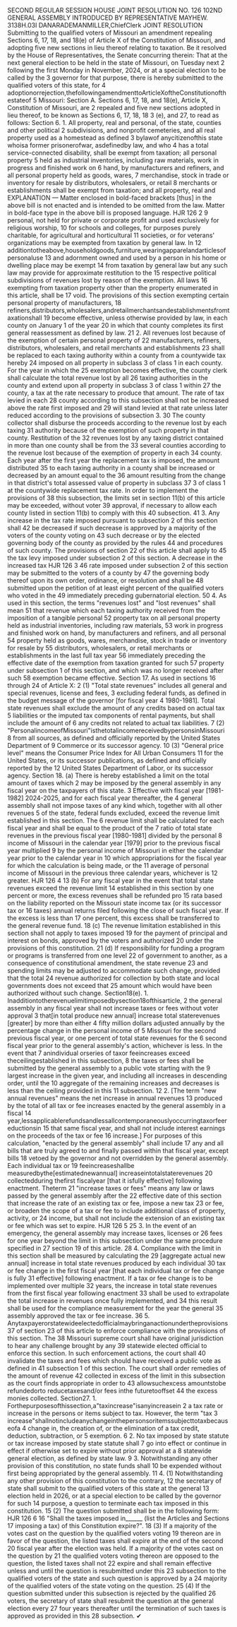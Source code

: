 SECOND REGULAR SESSION
HOUSE JOINT
RESOLUTION NO. 126
102ND GENERAL ASSEMBLY
INTRODUCED BY REPRESENTATIVE MAYHEW.
3138H.03I DANARADEMANMILLER,ChiefClerk
JOINT RESOLUTION
Submitting to the qualified voters of Missouri an amendment repealing Sections 6, 17, 18,
and 18(e) of Article X of the Constitution of Missouri, and adopting five new sections
in lieu thereof relating to taxation.
Be it resolved by the House of Representatives, the Senate concurring therein:
That at the next general election to be held in the state of Missouri, on Tuesday next
2 following the first Monday in November, 2024, or at a special election to be called by the
3 governor for that purpose, there is hereby submitted to the qualified voters of this state, for
4 adoptionorrejection,thefollowingamendmenttoArticleXoftheConstitutionofthestateof
5 Missouri:
Section A. Sections 6, 17, 18, and 18(e), Article X, Constitution of Missouri, are
2 repealed and five new sections adopted in lieu thereof, to be known as Sections 6, 17, 18, 18
3 (e), and 27, to read as follows:
Section 6. 1. All property, real and personal, of the state, counties and other political
2 subdivisions, and nonprofit cemeteries, and all real property used as a homestead as defined
3 bylawof anycitizenofthis state whoisa former prisonerofwar, asdefinedby law, and who
4 has a total service-connected disability, shall be exempt from taxation; all personal property
5 held as industrial inventories, including raw materials, work in progress and finished work on
6 hand, by manufacturers and refiners, and all personal property held as goods, wares,
7 merchandise, stock in trade or inventory for resale by distributors, wholesalers, or retail
8 merchants or establishments shall be exempt from taxation; and all property, real and
EXPLANATION — Matter enclosed in bold-faced brackets [thus] in the above bill is not enacted and is
intended to be omitted from the law. Matter in bold-face type in the above bill is proposed language.
HJR 126 2
9 personal, not held for private or corporate profit and used exclusively for religious worship,
10 for schools and colleges, for purposes purely charitable, for agricultural and horticultural
11 societies, or for veterans' organizations may be exempted from taxation by general law. In
12 additiontotheabove,householdgoods,furniture,wearingapparelandarticlesofpersonaluse
13 and adornment owned and used by a person in his home or dwelling place may be exempt
14 from taxation by general law but any such law may provide for approximate restitution to the
15 respective political subdivisions of revenues lost by reason of the exemption. All laws
16 exempting from taxation property other than the property enumerated in this article, shall be
17 void. The provisions of this section exempting certain personal property of manufacturers,
18 refiners,distributors,wholesalers,andretailmerchantsandestablishmentsfromtaxationshall
19 become effective, unless otherwise provided by law, in each county on January 1 of the year
20 in which that county completes its first general reassessment as defined by law.
21 2. All revenues lost because of the exemption of certain personal property of
22 manufacturers, refiners, distributors, wholesalers, and retail merchants and establishments
23 shall be replaced to each taxing authority within a county from a countywide tax hereby
24 imposed on all property in subclass 3 of class 1 in each county. For the year in which the
25 exemption becomes effective, the county clerk shall calculate the total revenue lost by all
26 taxing authorities in the county and extend upon all property in subclass 3 of class 1 within
27 the county, a tax at the rate necessary to produce that amount. The rate of tax levied in each
28 county according to this subsection shall not be increased above the rate first imposed and
29 will stand levied at that rate unless later reduced according to the provisions of subsection 3.
30 The county collector shall disburse the proceeds according to the revenue lost by each taxing
31 authority because of the exemption of such property in that county. Restitution of the
32 revenues lost by any taxing district contained in more than one county shall be from the
33 several counties according to the revenue lost because of the exemption of property in each
34 county. Each year after the first year the replacement tax is imposed, the amount distributed
35 to each taxing authority in a county shall be increased or decreased by an amount equal to the
36 amount resulting from the change in that district's total assessed value of property in subclass
37 3 of class 1 at the countywide replacement tax rate. In order to implement the provisions of
38 this subsection, the limits set in section 11(b) of this article may be exceeded, without voter
39 approval, if necessary to allow each county listed in section 11(b) to comply with this
40 subsection.
41 3. Any increase in the tax rate imposed pursuant to subsection 2 of this section shall
42 be decreased if such decrease is approved by a majority of the voters of the county voting on
43 such decrease or by the elected governing body of the county as provided by the rules
44 and procedures of such county. The provisions of section 22 of this article shall apply to
45 the tax levy imposed under subsection 2 of this section. A decrease in the increased tax
HJR 126 3
46 rate imposed under subsection 2 of this section may be submitted to the voters of a county by
47 the governing body thereof upon its own order, ordinance, or resolution and shall be
48 submitted upon the petition of at least eight percent of the qualified voters who voted in the
49 immediately preceding gubernatorial election.
50 4. As used in this section, the terms "revenues lost" and "lost revenues" shall mean
51 that revenue which each taxing authority received from the imposition of a tangible personal
52 property tax on all personal property held as industrial inventories, including raw materials,
53 work in progress and finished work on hand, by manufacturers and refiners, and all personal
54 property held as goods, wares, merchandise, stock in trade or inventory for resale by
55 distributors, wholesalers, or retail merchants or establishments in the last full tax year
56 immediately preceding the effective date of the exemption from taxation granted for such
57 property under subsection 1 of this section, and which was no longer received after such
58 exemption became effective.
Section 17. As used in sections 16 through 24 of Article X:
2 (1) "Total state revenues" includes all general and special revenues, license and fees,
3 excluding federal funds, as defined in the budget message of the governor [for fiscal year
4 1980-1981]. Total state revenues shall exclude the amount of any credits based on actual tax
5 liabilities or the imputed tax components of rental payments, but shall include the amount of
6 any credits not related to actual tax liabilities.
7 (2) "PersonalincomeofMissouri"isthetotalincomereceivedbypersonsinMissouri
8 from all sources, as defined and officially reported by the United States Department of
9 Commerce or its successor agency.
10 (3) "General price level" means the Consumer Price Index for All Urban Consumers
11 for the United States, or its successor publications, as defined and officially reported by the
12 United States Department of Labor, or its successor agency.
Section 18. (a) There is hereby established a limit on the total amount of taxes which
2 may be imposed by the general assembly in any fiscal year on the taxpayers of this state.
3 Effective with fiscal year [1981-1982] 2024-2025, and for each fiscal year thereafter, the
4 general assembly shall not impose taxes of any kind which, together with all other revenues
5 of the state, federal funds excluded, exceed the revenue limit established in this section. The
6 revenue limit shall be calculated for each fiscal year and shall be equal to the product of the
7 ratio of total state revenues in the previous fiscal year [1980-1981] divided by the personal
8 income of Missouri in the calendar year [1979] prior to the previous fiscal year multiplied
9 by the personal income of Missouri in either the calendar year prior to the calendar year in
10 which appropriations for the fiscal year for which the calculation is being made, or the
11 average of personal income of Missouri in the previous three calendar years, whichever is
12 greater.
HJR 126 4
13 (b) For any fiscal year in the event that total state revenues exceed the revenue limit
14 established in this section by one percent or more, the excess revenues shall be refunded pro
15 rata based on the liability reported on the Missouri state income tax (or its successor tax or
16 taxes) annual returns filed following the close of such fiscal year. If the excess is less than
17 one percent, this excess shall be transferred to the general revenue fund.
18 (c) The revenue limitation established in this section shall not apply to taxes imposed
19 for the payment of principal and interest on bonds, approved by the voters and authorized
20 under the provisions of this constitution.
21 (d) If responsibility for funding a program or programs is transferred from one level
22 of government to another, as a consequence of constitutional amendment, the state revenue
23 and spending limits may be adjusted to accommodate such change, provided that the total
24 revenue authorized for collection by both state and local governments does not exceed that
25 amount which would have been authorized without such change.
Section18(e). 1. Inadditiontotherevenuelimitimposedbysection18ofthisarticle,
2 the general assembly in any fiscal year shall not increase taxes or fees without voter approval
3 that[in total produce new annual] increase total staterevenues [greater] by more than either
4 fifty million dollars adjusted annually by the percentage change in the personal income of
5 Missouri for the second previous fiscal year, or one percent of total state revenues for the
6 second fiscal year prior to the general assembly's action, whichever is less. In the event that
7 anindividual orseries of taxor feeincreases exceed theceilingestablished in this subsection,
8 the taxes or fees shall be submitted by the general assembly to a public vote starting with the
9 largest increase in the given year, and including all increases in descending order, until the
10 aggregate of the remaining increases and decreases is less than the ceiling provided in this
11 subsection.
12 2. [The term "new annual revenues" means the net increase in annual revenues
13 produced by the total of all tax or fee increases enacted by the general assembly in a fiscal
14 year,lessapplicablerefundsandlessallcontemporaneouslyoccurringtaxorfeereductionsin
15 that same fiscal year, and shall not include interest earnings on the proceeds of the tax or fee
16 increase.] For purposes of this calculation, "enacted by the general assembly" shall include
17 any and all bills that are truly agreed to and finally passed within that fiscal year, except bills
18 vetoed by the governor and not overridden by the general assembly. Each individual tax or
19 feeincreaseshallbe measuredbythe[estimatednewannual] increaseintotalstaterevenues
20 collectedduring thefirst fiscalyear [that it isfully effective] following enactment. Theterm
21 "increase taxes or fees" means any law or laws passed by the general assembly after the
22 effective date of this section that increase the rate of an existing tax or fee, impose a new tax
23 or fee, or broaden the scope of a tax or fee to include additional class of property, activity, or
24 income, but shall not include the extension of an existing tax or fee which was set to expire.
HJR 126 5
25 3. In the event of an emergency, the general assembly may increase taxes, licenses or
26 fees for one year beyond the limit in this subsection under the same procedure specified in
27 section 19 of this article.
28 4. Compliance with the limit in this section shall be measured by calculating the
29 [aggregate actual new annual] increase in total state revenues produced by each individual
30 tax or fee change in the first fiscal year [that each individual tax or fee change is fully
31 effective] following enactment. If a tax or fee change is to be implemented over multiple
32 years, the increase in total state revenues from the first fiscal year following enactment
33 shall be used to extrapolate the total increase in revenues once fully implemented, and
34 this result shall be used for the compliance measurement for the year the general
35 assembly approved the tax or fee increase.
36 5. Anytaxpayerorstatewideelectedofficialmaybringanactionundertheprovisions
37 of section 23 of this article to enforce compliance with the provisions of this section. The
38 Missouri supreme court shall have original jurisdiction to hear any challenge brought by any
39 statewide elected official to enforce this section. In such enforcement actions, the court shall
40 invalidate the taxes and fees which should have received a public vote as defined in
41 subsection 1 of this section. The court shall order remedies of the amount of revenue
42 collected in excess of the limit in this subsection as the court finds appropriate in order to
43 allowsuchexcess amountstobe refundedorto reducetaxesand/or fees inthe futuretooffset
44 the excess monies collected.
Section27. 1. Forthepurposesofthissection,a"taxincrease"isanyincreasein
2 a tax rate or increase in the persons or items subject to tax. However, the term "tax
3 increase"shallnotincludeanychangeinthepersonsoritemssubjecttotaxbecauseofa
4 change in, the creation of, or the elimination of a tax credit, deduction, subtraction, or
5 exemption.
6 2. No tax imposed by state statute or tax increase imposed by state statute shall
7 go into effect or continue in effect if otherwise set to expire without prior approval at a
8 statewide general election, as defined by state law.
9 3. Notwithstanding any other provision of this constitution, no state funds shall
10 be expended without first being appropriated by the general assembly.
11 4. (1) Notwithstanding any other provision of this constitution to the contrary,
12 the secretary of state shall submit to the qualified voters of this state at the general
13 election held in 2026, or at a special election to be called by the governor for such
14 purpose, a question to terminate each tax imposed in this constitution.
15 (2) The question submitted shall be in the following form:
HJR 126 6
16 "Shall the taxes imposed in______ (list the Articles and Sections
17 imposing a tax) of this Constitution expire?".
18 (3) If a majority of the votes cast on the question by the qualified voters voting
19 thereon are in favor of the question, the listed taxes shall expire at the end of the second
20 fiscal year after the election was held. If a majority of the votes cast on the question by
21 the qualified voters voting thereon are opposed to the question, the listed taxes shall not
22 expire and shall remain effective unless and until the question is resubmitted under this
23 subsection to the qualified voters of the state and such question is approved by a
24 majority of the qualified voters of the state voting on the question.
25 (4) If the question submitted under this subsection is rejected by the qualified
26 voters, the secretary of state shall resubmit the question at the general election every
27 four years thereafter until the termination of such taxes is approved as provided in this
28 subsection.
✔